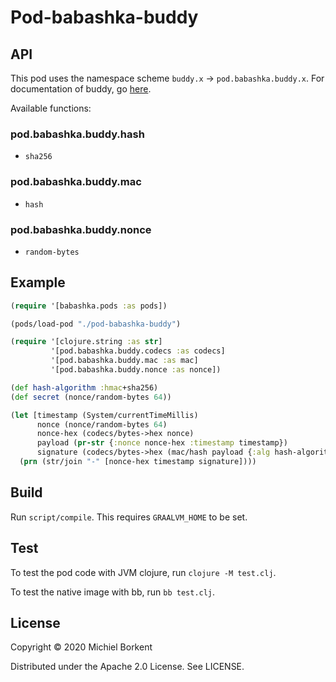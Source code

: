 # Pod-babashka-buddy

## API

This pod uses the namespace scheme `buddy.x` -> `pod.babashka.buddy.x`.
For documentation of buddy, go [here](https://funcool.github.io/buddy-core/latest/api/index.html).

Available functions:

### pod.babashka.buddy.hash

- `sha256`

### pod.babashka.buddy.mac

- `hash`

### pod.babashka.buddy.nonce

- `random-bytes`

## Example

``` clojure
(require '[babashka.pods :as pods])

(pods/load-pod "./pod-babashka-buddy")

(require '[clojure.string :as str]
         '[pod.babashka.buddy.codecs :as codecs]
         '[pod.babashka.buddy.mac :as mac]
         '[pod.babashka.buddy.nonce :as nonce])

(def hash-algorithm :hmac+sha256)
(def secret (nonce/random-bytes 64))

(let [timestamp (System/currentTimeMillis)
      nonce (nonce/random-bytes 64)
      nonce-hex (codecs/bytes->hex nonce)
      payload (pr-str {:nonce nonce-hex :timestamp timestamp})
      signature (codecs/bytes->hex (mac/hash payload {:alg hash-algorithm :key secret}))]
  (prn (str/join "-" [nonce-hex timestamp signature])))
```

## Build

Run `script/compile`. This requires `GRAALVM_HOME` to be set.

## Test

To test the pod code with JVM clojure, run `clojure -M test.clj`.

To test the native image with bb, run `bb test.clj`.

## License

Copyright © 2020 Michiel Borkent

Distributed under the Apache 2.0 License. See LICENSE.

